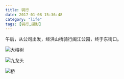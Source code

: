 ```yaml
---
title: 骑行
date: 2017-01-08 15:36:48
category: "life"
tags: [骑行,摄影]
---
```


午后，从公司出发，经洪山桥骑行闽江公园，终于东街口。


![大榕树](http://oixyw088s.bkt.clouddn.com/qx2017010703.jpeg "大榕树-闽江公园南园")

![九龙头](http://oixyw088s.bkt.clouddn.com/qx2017010702.jpeg "九龙头-闽江公园南园")

![桥](http://oixyw088s.bkt.clouddn.com/qx2017010701.jpeg "桥-江心公园")
